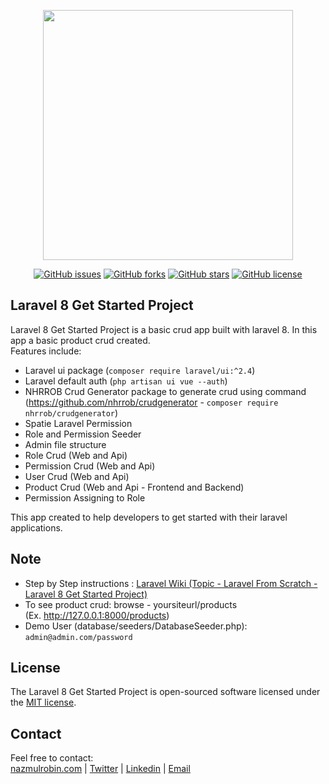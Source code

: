 <p align="center"><a href="https://nazmulrobin.com" target="_blank"><img src="http://nazmulrobin.com/images/nhrblog-logo-white.png" width="400"></a></p>

<p align="center">
<a href="https://github.com/nhrrob/laravel-8-get-started-project/issues"><img alt="GitHub issues" src="https://img.shields.io/github/issues/nhrrob/laravel-8-get-started-project"></a>
<a href="https://github.com/nhrrob/laravel-8-get-started-project/network"><img alt="GitHub forks" src="https://img.shields.io/github/forks/nhrrob/laravel-8-get-started-project"></a>
<a href="https://github.com/nhrrob/laravel-8-get-started-project/stargazers"><img alt="GitHub stars" src="https://img.shields.io/github/stars/nhrrob/laravel-8-get-started-project"></a>
<a href="https://github.com/nhrrob/laravel-8-get-started-project/blob/master/LICENSE.md"><img alt="GitHub license" src="https://img.shields.io/github/license/nhrrob/laravel-8-get-started-project"></a>
</p>

## Laravel 8 Get Started Project

Laravel 8 Get Started Project is a basic crud app built with laravel 8. In this app a basic product crud created. 
<br>Features include:

- Laravel ui package (```composer require laravel/ui:^2.4```)
- Laravel default auth (```php artisan ui vue --auth```)
- NHRROB Crud Generator package to generate crud using command
  <br>(https://github.com/nhrrob/crudgenerator - ```composer require nhrrob/crudgenerator```)  
- Spatie Laravel Permission
- Role and Permission Seeder
- Admin file structure
- Role Crud (Web and Api)
- Permission Crud (Web and Api)
- User Crud (Web and Api)
- Product Crud (Web and Api - Frontend and Backend)
- Permission Assigning to Role

This app created to help developers to get started with their laravel applications.


## Note

- Step by Step instructions : <a href="https://github.com/nhrrob/laravelwiki">Laravel Wiki (Topic - Laravel From Scratch - Laravel 8 Get Started Project)</a>
- To see product crud: browse - yoursiteurl/products 
  <br>(Ex. http://127.0.0.1:8000/products)
- Demo User (database/seeders/DatabaseSeeder.php): 
<br> ```admin@admin.com/password```


## License

The Laravel 8 Get Started Project is open-sourced software licensed under the [MIT license](https://opensource.org/licenses/MIT).


## Contact

Feel free to contact:  
<a href="https://www.nazmulrobin.com/">nazmulrobin.com</a> | <a href="https://twitter.com/nhr_rob">Twitter</a> | <a href="https://www.linkedin.com/in/nhrrob/">Linkedin</a> | <a href="mailto:robin.sust08@gmail.com">Email</a>